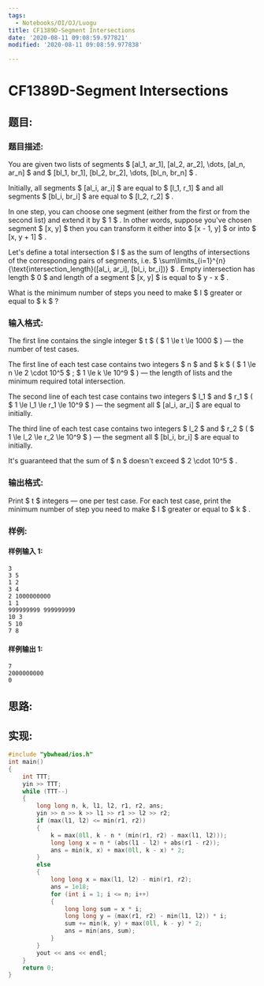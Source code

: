 ```yaml
---
tags:
  - Notebooks/OI/OJ/Luogu
title: CF1389D-Segment Intersections
date: '2020-08-11 09:08:59.977821'
modified: '2020-08-11 09:08:59.977838'

---
```


# CF1389D-Segment Intersections

## 题目:

### 题目描述:

You are given two lists of segments $ [al_1, ar_1], [al_2,       ar_2], \dots, [al_n, ar_n] $ and $ [bl_1, br_1], [bl_2, br_2],       \dots, [bl_n, br_n] $ .

Initially, all segments $ [al_i, ar_i] $ are equal to $ [l_1,       r_1] $ and all segments $ [bl_i, br_i] $ are equal to $ [l_2, r_2] $ .

In one step, you can choose one segment (either from the first or from the second list) and extend it by $ 1 $ . In other words, suppose you've chosen segment $ [x, y] $ then you can transform it either into $ [x - 1, y] $ or into $ [x, y + 1] $ .

Let's define a total intersection $ I $ as the sum of lengths of intersections of the corresponding pairs of segments, i.e. $ \sum\limits_{i=1}^{n}{\text{intersection_length}([al_i, ar_i],       [bl_i, br_i])} $ . Empty intersection has length $ 0 $ and length of a segment $ [x, y] $ is equal to $ y - x $ .

What is the minimum number of steps you need to make $ I $ greater or equal to $ k $ ?

### 输入格式:

The first line contains the single integer $ t $ ( $ 1 \le t       \le 1000 $ ) — the number of test cases.

The first line of each test case contains two integers $ n $ and $ k $ ( $ 1 \le n \le 2 \cdot 10^5 $ ; $ 1 \le k \le       10^9 $ ) — the length of lists and the minimum required total intersection.

The second line of each test case contains two integers $ l_1 $ and $ r_1 $ ( $ 1 \le l_1 \le r_1 \le 10^9 $ ) — the segment all $ [al_i, ar_i] $ are equal to initially.

The third line of each test case contains two integers $ l_2 $ and $ r_2 $ ( $ 1 \le l_2 \le r_2 \le 10^9 $ ) — the segment all $ [bl_i, br_i] $ are equal to initially.

It's guaranteed that the sum of $ n $ doesn't exceed $ 2 \cdot 10^5 $ .

### 输出格式:

Print $ t $ integers — one per test case. For each test case, print the minimum number of step you need to make $ I $ greater or equal to $ k $ .

### 样例:

#### 样例输入 1:

```
3
3 5
1 2
3 4
2 1000000000
1 1
999999999 999999999
10 3
5 10
7 8
```

#### 样例输出 1:

```
7
2000000000
0
```

## 思路:

## 实现:

```cpp
#include "ybwhead/ios.h"
int main()
{
    int TTT;
    yin >> TTT;
    while (TTT--)
    {
        long long n, k, l1, l2, r1, r2, ans;
        yin >> n >> k >> l1 >> r1 >> l2 >> r2;
        if (max(l1, l2) <= min(r1, r2))
        {
            k = max(0ll, k - n * (min(r1, r2) - max(l1, l2)));
            long long x = n * (abs(l1 - l2) + abs(r1 - r2));
            ans = min(k, x) + max(0ll, k - x) * 2;
        }
        else
        {
            long long x = max(l1, l2) - min(r1, r2);
            ans = 1e18;
            for (int i = 1; i <= n; i++)
            {
                long long sum = x * i;
                long long y = (max(r1, r2) - min(l1, l2)) * i;
                sum += min(k, y) + max(0ll, k - y) * 2;
                ans = min(ans, sum);
            }
        }
        yout << ans << endl;
    }
    return 0;
}
```

